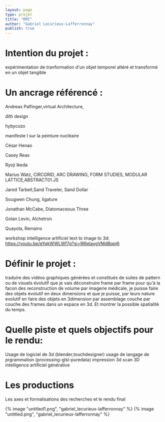 ```yaml
---
layout: page
type: projet
title: "RMI"
author: "Gabriel Lecurieux-Lafferronnay"
publish: true
---
```


# Intention du projet :

expérimentation de tranformation d'un objet temporel altéré et transformé en un objet tangible

# Un ancrage référencé :

Andreas Palfinger,virtual Architecture,

dith design

hybycozo

manifeste I sur la peinture nucléaire

César Henao

Casey Reas

Ryoji Ikeda

Marius Watz, CIRCGRID, ARC DRAWING, FORM STUDIES, MODULAR LATTICE,ABSTRACT01.JS

Jared Tarbell,Sand Traveler, Sand Dollar

Sougwen Chung, ligature

Jonathan McCabe, Diatomaceous Three

Golan Levin, Alchetron

Quayola, Remains

workshop intelligence artificiel text to image to 3d:  https://youtu.be/eYqkWWLWf7g?si=9l6elavgVMdBqpj6



# Définir le projet :

traduire des vidéos graphiques générées et constitués de suites de pattern ou de visuels évolutif que je vais déconstruire frame par frame pour qu'à la facon des reconstruction de volume par imagerie médicale, je puisse faire des objets évolutif en deux dimensions et que je puisse, par leurs nature evolutif en faire des objets en 3dimension par assemblage couche par couche des frames dans un espace en 3d. Et montrer la possible spatialité du temps.

# Quelle piste et quels objectifs pour le rendu:

Usage de logiciel de 3d (blender,touchdesigner)
usage de langage de prgrammation (processing-glsl-puredata)
impression 3d
scan 3D
intelligence artificiel générative

# Les productions

Les axes et formalisations des recherches et le rendu final

{% image "untitled1.png", "gabriel_lecurieux-lafferronnay" %}
{% image "untitled.png", "gabriel_lecurieux-lafferronnay" %}